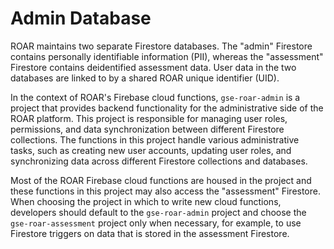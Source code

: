 # Admin Database

ROAR maintains two separate Firestore databases. The "admin" Firestore contains personally identifiable information (PII), whereas the "assessment" Firestore contains deidentified assessment data. User data in the two databases are linked to by a shared ROAR unique identifier (UID).

In the context of ROAR's Firebase cloud functions, `gse-roar-admin` is a project that provides backend functionality for the administrative side of the ROAR platform. This project is responsible for managing user roles, permissions, and data synchronization between different Firestore collections. The functions in this project handle various administrative tasks, such as creating new user accounts, updating user roles, and synchronizing data across different Firestore collections and databases.

Most of the ROAR Firebase cloud functions are housed in the project and these functions in this project may also access the "assessment" Firestore. When choosing the project in which to write new cloud functions, developers should default to the `gse-roar-admin` project and choose the `gse-roar-assessment` project only when necessary, for example, to use Firestore triggers on data that is stored in the assessment Firestore.